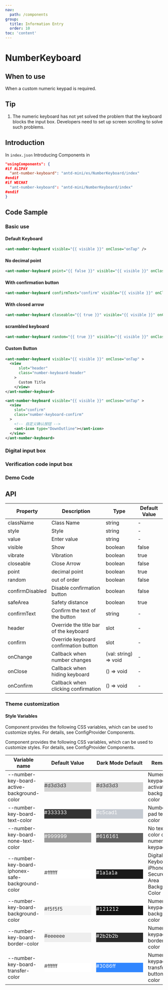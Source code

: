 ```yaml
---
nav:
  path: /components
group:
  title: Information Entry
  order: 10
toc: 'content'
---
```


# NumberKeyboard

## When to use

When a custom numeric keypad is required.

## Tip

1. The numeric keyboard has not yet solved the problem that the keyboard blocks the input box. Developers need to set up screen scrolling to solve such problems.

## Introduction

In `index.json` Introducing Components in

```json
"usingComponents": {
#if ALIPAY
  "ant-number-keyboard": "antd-mini/es/NumberKeyboard/index"
#endif
#if WECHAT
  "ant-number-keyboard": "antd-mini/NumberKeyboard/index"
#endif
}
```

## Code Sample

### Basic use

#### Default Keyboard

```xml
<ant-number-keyboard visible="{{ visible }}" onClose="onTap" />
```

#### No decimal point

```xml
<ant-number-keyboard point="{{ false }}" visible="{{ visible }}" onClose="onTap" />
```

#### With confirmation button

```xml
<ant-number-keyboard confirmText="confirm" visible="{{ visible }}" onClose="onTap" />
```

#### With closed arrow

```xml
<ant-number-keyboard closeable="{{ true }}" visible="{{ visible }}" onClose="onTap" />
```

#### scrambled keyboard

```xml
<ant-number-keyboard random="{{ true }}" visible="{{ visible }}" onClose="onTap" />
```

#### Custom Button

```xml
<ant-number-keyboard visible="{{ visible }}" onClose="onTap" >
  <view
      slot="header"
      class="number-keyboard-header"
    >
      Custom Title
    </view>
</ant-number-keyboard>

<ant-number-keyboard visible="{{ visible }}" onClose="onTap" >
  <view
    slot="confirm"
    class="number-keyboard-confirm"
  >
    <!-- 自定义确认按钮 -->
    <ant-icon type="DownOutline"></ant-icon>
  </view>
</ant-number-keyboard>
```

### Digital input box

<code src='../../demo/pages/NumberKeyboardNumber/index'></code>

### Verification code input box

<code src='../../demo/pages/NumberKeyboardCode/index'></code>

### Demo Code

<code src='../../demo/pages/NumberKeyboard/index'></code>

## API

| Property            | Description             | Type                  | Default Value |
| --------------- | ---------------- | --------------------- | ------ |
| className       | Class Name             | string                | -      |
| style           | Style             | string                | -      |
| value           | Enter value           | string                | -      |
| visible         | Show             | boolean               | false  |
| vibrate         | Vibration             | boolean               | true   |
| closeable       | Close Arrow         | boolean               | false  |
| point           | decimal point           | boolean               | true   |
| random          | out of order             | boolean               | false  |
| confirmDisabled | Disable confirmation button     | boolean               | false  |
| safeArea        | Safety distance         | boolean               | true   |
| confirmText     | Confirm the text of the button   | string                | -      |
| header          | Override the title bar of the keyboard | slot                  | -      |
| confirm         | Override keyboard confirmation button | slot                  | -      |
| onChange        | Callback when number changes | (val: string) => void | -      |
| onClose         | Callback when hiding keyboard | () => void            | -      |
| onConfirm       | Callback when clicking confirmation | () => void            | -      |

### Theme customization

#### Style Variables

Component provides the following CSS variables, which can be used to customize styles. For details, see ConfigProvider Components.

Component provides the following CSS variables, which can be used to customize styles. For details, see ConfigProvider Components.

| Variable name                                           | Default Value                                                                                            | Dark Mode Default                                                                                    | Remarks                               |
| ------------------------------------------------ | ------------------------------------------------------------------------------------------------- | ------------------------------------------------------------------------------------------------- | ---------------------------------- |
| --number-key-board-active-background-color       | <div style="width: 150px; height: 30px; background-color: #d3d3d3; color: #333333;">#d3d3d3</div> | <div style="width: 150px; height: 30px; background-color: #d3d3d3; color: #333333;">#d3d3d3</div> | Numeric keypad to activate background color               |
| --number-key-board-text-color                    | <div style="width: 150px; height: 30px; background-color: #333333; color: #ffffff;">#333333</div> | <div style="width: 150px; height: 30px; background-color: #c5cad1; color: #ffffff;">#c5cad1</div> | Number pad text color                   |
| --number-key-board-none-text-color               | <div style="width: 150px; height: 30px; background-color: #999999; color: #ffffff;">#999999</div> | <div style="width: 150px; height: 30px; background-color: #616161; color: #ffffff;">#616161</div> | No text color on numeric keypad                 |
| --number-key-board-iphonex-safe-background-color | <div style="width: 150px; height: 30px; background-color: #ffffff; color: #333333;">#ffffff</div> | <div style="width: 150px; height: 30px; background-color: #1a1a1a; color: #ffffff;">#1a1a1a</div> | Digital Keyboard iPhone X Secure Area Background Color |
| --number-key-board-background-color              | <div style="width: 150px; height: 30px; background-color: #f5f5f5; color: #333333;">#f5f5f5</div> | <div style="width: 150px; height: 30px; background-color: #121212; color: #ffffff;">#121212</div> | Numeric keypad background color                   |
| --number-key-board-border-color                  | <div style="width: 150px; height: 30px; background-color: #eeeeee; color: #333333;">#eeeeee</div> | <div style="width: 150px; height: 30px; background-color: #2b2b2b; color: #ffffff;">#2b2b2b</div> | Numeric keypad border color                   |
| --number-key-board-transfer-color                | <div style="width: 150px; height: 30px; background-color: #ffffff; color: #333333;">#ffffff</div> | <div style="width: 150px; height: 30px; background-color: #3086ff; color: #ffffff;">#3086ff</div> | Numeric keypad transfer button color               |

